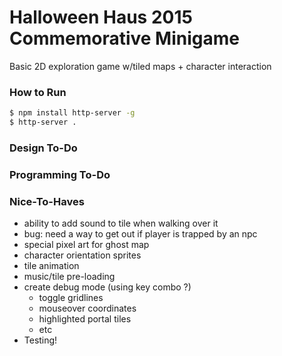 # Halloween Haus 2015 Commemorative Minigame

Basic 2D exploration game w/tiled maps + character interaction

### How to Run
```bash
$ npm install http-server -g
$ http-server .
```

### Design To-Do

### Programming To-Do
  
### Nice-To-Haves
- ability to add sound to tile when walking over it
- bug: need a way to get out if player is trapped by an npc
- special pixel art for ghost map
- character orientation sprites
- tile animation
- music/tile pre-loading
- create debug mode (using key combo ?)
  - toggle gridlines
  - mouseover coordinates
  - highlighted portal tiles
  - etc
- Testing!

